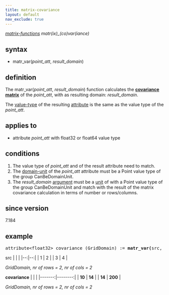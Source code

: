 ```yaml
---
title: matrix-covariance
layout: default
nav_exclude: true
---
```

*[matrix-functions](matrix-functions) matr(ix)_(co)var(iance)*

## syntax

- matr_var(*point_att*, *result_domain*)

## definition

The matr_var(*point_att*, *result_domain*) function calculates the **[covariance matrix](https://en.wikipedia.org/wiki/Covariance_matrix)** of the *point_att*, with as resulting domain: *result_domain*.

The [value-type](value-type) of the resulting [attribute](attribute) is the same as the value type of the *point_att*.

## applies to

- attribute *point_att* with float32 or float64 value type

## conditions

1. The value type of *point_att* and of the result attribute need to match.
2. The [domain-unit](domain-unit) of the *point_att* attribute must be a Point value type of the group CanBeDomainUnit.
3. The *result_domain* [argument](argument) must be a [unit](unit) of with a Point value type of the group CanBeDomainUnit and match with the result of the matrix covariance calculation in terms of number or rows/columns.

## since version

7.184

## example

<pre>
attribute&lt;float32&gt; covariance (GridDomain) := <B>matr_var(</B>src, GridDomain<B>)</B>;
</pre>

src
|   |   |
|--:|--:|
| 1 | 2 |
| 3 | 4 |

*GridDomain, nr of rows = 2, nr of cols = 2*

 **covariance**
|        |         |
|-------:|--------:|
| **10** | **14**  |
| **14** | **200** |

*GridDomain, nr of rows = 2, nr of cols = 2*